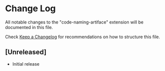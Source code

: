 # Change Log

All notable changes to the "code-naming-artiface" extension will be documented in this file.

Check [Keep a Changelog](http://keepachangelog.com/) for recommendations on how to structure this file.

## [Unreleased]

- Initial release